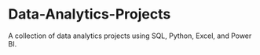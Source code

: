 # Data-Analytics-Projects
A collection of data analytics projects using SQL, Python, Excel, and Power BI.
